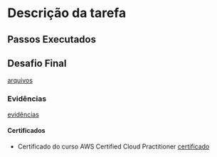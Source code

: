 # Descrição da tarefa


## Passos Executados


## Desafio Final
[arquivos]()

### Evidências
[evidências](https://github.com/grazysb/Programa_de_Bolsas_Compass-UOL/blob/9cf3fd94e088e83707ec6e3a1d71af3244672e0e/Arquivos_sprint5/Evid%C3%AAncias)

#### Certificados
- Certificado do curso AWS Certified Cloud Practitioner
[certificado](https://github.com/grazysb/Programa_de_Bolsas_Compass-UOL/blob/0adca54ecffea514504c42ca1be2e57d92759589/Certificado%20s5%20-%20AWS.pdf)